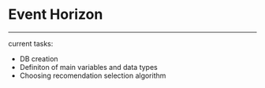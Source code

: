# Event Horizon
___

current tasks:
- DB creation
- Definiton of main variables and data types
- Choosing recomendation selection algorithm